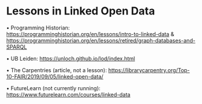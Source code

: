 # Lessons in Linked Open Data

•	Programming Historian: https://programminghistorian.org/en/lessons/intro-to-linked-data & https://programminghistorian.org/en/lessons/retired/graph-databases-and-SPARQL

•	UB Leiden: https://unloch.github.io/lod/index.html 

•	The Carpentries (article, not a lesson): https://librarycarpentry.org/Top-10-FAIR/2019/09/05/linked-open-data/

•	FutureLearn (not currently running): https://www.futurelearn.com/courses/linked-data


